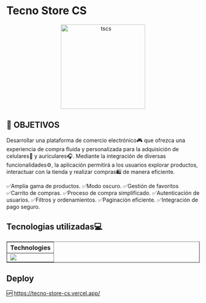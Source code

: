 # **Tecno Store CS**

<center>
    <img src="https://tecno-store-cs.vercel.app/static/media/Logo_arquitectura_corporativo_verde_mostaza.3cc6f4e1d9413f1644f1.png" alt="tscs" width="220vw" />
</center>

## **📌 OBJETIVOS**

Desarrollar una plataforma de comercio electrónico🎮 que ofrezca una experiencia de compra
fluida y personalizada para la adquisición de celulares📱 y auriculares🎧. Mediante la integración de
diversas funcionalidades⚙️, la aplicación permitirá a los usuarios explorar productos, interactuar con la
tienda y realizar compras🛍️ de manera eficiente. 

✅Amplia gama de productos.
✅Modo oscuro.
✅Gestión de favoritos
✅Carrito de compras.
✅Proceso de compra simplificado.
✅Autenticación de usuarios.
✅Filtros y ordenamientos.
✅Paginación eficiente.
✅Integración de pago seguro.

## **Tecnologias utilizadas💻**

<div align="center">
  <table border>
    <thead>
      <tr>
        <th>Technologies</th>
      </tr>
    </thead>
    <tbody>
      <tr>
        <td>
          <a href="https://skillicons.dev">
            <img src="https://skillicons.dev/icons?i=css,js,react,redux,nodejs,express,postgres" />
          </a>
        </td>
      </tr>
    </tbody>
  </table>
</div>

## **Deploy**

🆙 https://tecno-store-cs.vercel.app/
